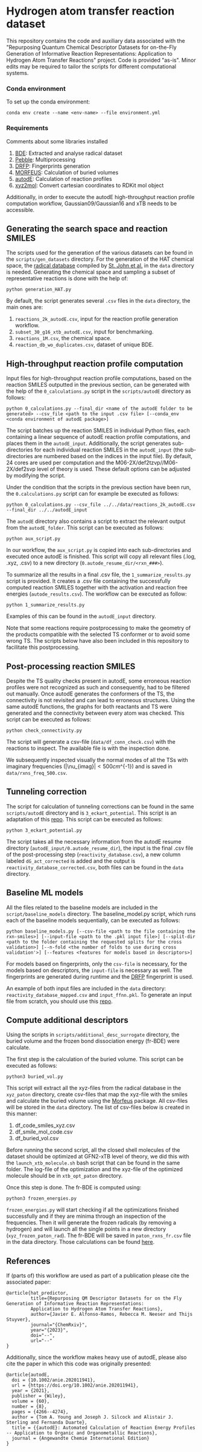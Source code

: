 # Hydrogen atom transfer reaction dataset
This repository contains the code and auxiliary data associated with the "Repurposing Quantum Chemical 
Descriptor Datasets for on-the-Fly Generation of Informative Reaction Representations: Application to 
Hydrogen Atom Transfer Reactions" project. Code is provided "as-is". Minor edits may be required to tailor 
the scripts for different computational systems.

### Conda environment
To set up the conda environment:
```
conda env create --name <env-name> --file environment.yml
```

### Requirements
Comments about some libraries installed

1. [BDE](https://github.com/pstjohn/bde): Extracted and analyse radical dataset
2. [Pebble](https://github.com/noxdafox/pebble): Multiprocessing
3. [DRFP](https://github.com/reymond-group/drfp): Fingerprints generation
4. [MORFEUS](https://github.com/digital-chemistry-laboratory/morfeus): Calculation of buried volumes
5. [autodE](https://github.com/duartegroup/autodE): Calculation of reaction profiles
6. [xyz2mol](https://github.com/jensengroup/xyz2mol): Convert cartesian coordinates to RDKit mol object

Additionally, in order to execute the autodE high-throughput reaction profile computation workflow, Gaussian09/Gaussian16 and xTB needs to be accessible. 

## Generating the search space and reaction SMILES
The scripts used for the generation of the various datasets can be found in the `scripts/gen_datasets` directory. For the generation of the HAT chemical space, the
[radical database](https://doi.org/10.6084/m9.figshare.c.4944855.v1) compiled by [St. John et al.](https://doi.org/10.1038/s41597-020-00588-x) in the 
`data` directory is needed. Generating the chemical space and sampling a subset of representative reactions is done with the help of:
```
python generation_HAT.py
```

By default, the script generates several `.csv` files in the `data` directory, the main ones are:

1. `reactions_2k_autodE.csv`, input for the reaction profile generation workflow.
2. `subset_30_g16_xtb_autodE.csv`, input for benchmarking.
3. `reactions_1M.csv`, the chemical space.
4. `reaction_db_wo_duplicates.csv`, dataset of unique BDE. 

## High-throughput reaction profile computation
Input files for high-throughput reaction profile computations, based on the reaction SMILES outputted in the previous section, can be generated 
with the help of the `0_calculations.py` script in the `scripts/autodE` directory as follows:

```
python 0_calculations.py --final_dir <name of the autodE folder to be generated> --csv_file <path to the input .csv file> [--conda_env <conda environment of autodE package>]
```

The script batches up the reaction SMILES in individual Python files, each containing a linear sequence of autodE reaction profile computations, 
and places them in the `autodE_input`. Additionally, the script generates sub-directories for each individual reaction SMILES in the
`autodE_input` (the sub-directories are numbered based on the indices in the input file). By default, 24 cores are used per computation and the 
M06-2X/def2tzvp//M06-2X/def2svp level of theory is used. These default options can be adjusted by modifying the script.

Under the condition that the scripts in the previous section have been run, the `0.calculations.py` script can for example be executed as follows:
```
python 0_calculations.py --csv_file ../../data/reactions_2k_autodE.csv --final_dir ../../autodE_input
```

The `autodE` directory also contains a script to extract the relevant output from the `autodE_folder`. This script 
can be executed as follows:
```
python aux_script.py
```

In our workflow, the `aux_script.py` is copied into each sub-directories and executed once autodE is finished. This script will copy all 
relevant files (.log, .xyz, .csv) to a new directory (`0.autode_resume_dir/<rxn_###>`). 

To summarize all the results in a final .csv file, the `1_summarize_results.py` script is provided. It creates a .csv file containing the successfully 
computed reaction SMILES together with the activation and reaction free energies (`autode_results.csv`). The workflow can be executed as follow:
````
python 1_summarize_results.py
````

Examples of this can be found in the `autodE_input` directory.

Note that some reactions require postprocessing to make the geometry of the products compatible with the selected TS conformer or 
to avoid some wrong TS. The scripts below have also been included in this repository to facilitate this postprocessing.

## Post-processing reaction SMILES
Despite the TS quality checks present in autodE, some erroneous reaction profiles were not recognized as such and consequently, had to 
be filtered out manually. Once autodE generates the conformers of the TS, the connectivity is not revisited and can lead to erroneous 
structures. Using the same autodE functions, the graphs for both reactants and TS were generated and the connectivity between 
every atom was checked. This script can be executed as follows: 
```
python check_connectivity.py 
```

The script will generate a csv-file (`data/df_conn_check.csv`) with the reactions to inspect. The available file is with the inspection done.

We subsequently inspected visually the normal modes of all the TSs with imaginary frequencies $(|$\nu_{imag}$| < 500 cm$^{-1}$)$ and is saved in 
`data/rxns_freq_500.csv`. 


## Tunneling correction
The script for calculation of tunneling corrections can be found in the same `scripts/autodE` directory and is `3_eckart_potential`. This 
script is an adaptation of this [repo](https://github.com/SJ-Ang/PyTUN). This script can be executed as follows:
```
python 3_eckart_potential.py
```

The script takes all the necessary information from the autodE resume directory (`autodE_input/0.autode_resume_dir`), the input is the 
final .csv file of the post-processing step (`reactivity_database.csv`), a new column labeled `dG_act_corrected` is added and the output is `reactivity_database_corrected.csv`, both files can be found in the `data` directory. 

## Baseline ML models
All the files related to the baseline models are included in the `script/baseline_models` directory. The baseline_model.py script, 
which runs each of the baseline models sequentially, can be executed as follows:
````
python baseline_models.py [--csv-file <path to the file containing the rxn-smiles>] [--input-file <path to the .pkl input file>] [--split-dir <path to the folder containing the requested splits for the cross validation>] [--n-fold <the number of folds to use during cross validation'>] [--features <features for models based in descriptors>]
````

For models based on fingerprints, only the `csv-file` is necessary, for the models based on descriptors, 
the `input-file` is necessary as well. The fingerprints are generated during runtime and the [DRFP](https://doi.org/10.1039/D1DD00006C) fingerprint is used.

An example of both input files are included in the ``data`` directory: `reactivity_database_mapped.csv` and `input_ffnn.pkl`. To generate an input file from scratch, 
you should use this [repo](https://github.com/chimie-paristech-CTM/energy_predictor_HAT).

## Compute additional descriptors
Using the scripts in ``scripts/additional_desc_surrogate`` directory, the buried volume and the frozen bond dissociation energy (fr-BDE)
were calculate.

The first step is the calculation of the buried volume. This script can be executed as follows:
````
python3 buried_vol.py
````

This script will extract all the xyz-files from the radical database in the `xyz_paton` directory, create csv-files that map the 
xyz-file with the smiles and calculate the buried volume using the [Morfeus](https://github.com/digital-chemistry-laboratory/morfeus) package.
All csv-files will be stored in the `data` directory. The list of csv-files below is created in this manner:
1. df_code_smiles_xyz.csv
2. df_smile_mol_code.csv
3. df_buried_vol.csv

Before running the second script, all the closed shell molecules of the dataset should be optimized at GFN2-xTB level of theory, we did this
with the ``launch_xtb_molecule.sh`` bash script that can be found in the same folder. The log-file of the optimization and the xyz-file
of the optimized molecule should be in ``xtb_opt_paton`` directory.

Once this step is done. The fr-BDE is computed using:
````
python3 frozen_energies.py
````

`frozen_energies.py` will start checking if all the optimizations finished successfully and if they are minima through an inspection
of the frequencies. Then it will generate the frozen radicals (by removing a hydrogen) and will launch all the single points in a new directory 
(`xyz_frozen_paton_rad`). The fr-BDE will be saved in `paton_rxns_fr.csv` file in the data directory. Those calculations can be found
[here](https://figshare.com/articles/dataset/xTB_calc_paton_dataset_tar_gz/24721473).

## References

If (parts of) this workflow are used as part of a publication please cite the associated paper:
```
@article{hat_predictor,
         title={Repurposing QM Descriptor Datasets for on the Fly Generation of Informative Reaction Representations: 
         Application to Hydrogen Atom Transfer Reactions}, 
         author={Javier E. Alfonso-Ramos, Rebecca M. Neeser and Thijs Stuyver},
         journal="{ChemRxiv}",
         year="{2023}",
         doi="--",
         url="--"
}
```

Additionally, since the workflow makes heavy use of autodE, please also cite the paper in which this code was originally presented:
```
@article{autodE,
  doi = {10.1002/anie.202011941},
  url = {https://doi.org/10.1002/anie.202011941},
  year = {2021},
  publisher = {Wiley},
  volume = {60},
  number = {8},
  pages = {4266--4274},
  author = {Tom A. Young and Joseph J. Silcock and Alistair J. Sterling and Fernanda Duarte},
  title = {{autodE}: Automated Calculation of Reaction Energy Profiles -- Application to Organic and Organometallic Reactions},
  journal = {Angewandte Chemie International Edition}
}
```
